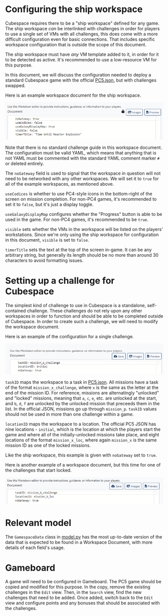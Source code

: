 # Configuring the ship workspace

Cubespace requires there to be a "ship workspace" defined for any game. The ship workspace *can* be interlinked with challenges in order for players to use a single set of VMs with all challenges, this does come with a more difficult configuration even for basic connections. That includes specific workspace configuration that is outside the scope of this document.

The ship workspace must have *any* VM template added to it, in order for it to be detected as active. It's recommended to use a low-resource VM for this purpose.

In this document, we will discuss the configuration needed to deploy a standard Cubespace game with the official [PC5.json](./PC5.json), but with challenges swapped.

Here is an example workspace document for the ship workspace.

![ship_workspace](./img/ship_workspace.png)

Note that there is no standard challenge guide in this workspace document. The configuration must be valid YAML, which means that anything that is not YAML must be commented with the standard YAML comment marker `#` or deleted entirely.

The `noGateway` field is used to signal that the workspace in question will not need to be networked with any other workspaces. We will set it to `true` for all of the example workspaces, as mentioned above.

`useCodices` is whether to use PC4-style icons in the bottom-right of the screen on mission completion. For non-PC4 games, it's recommended to set it to `false`, but it's just a display toggle.

`useGalaxyDisplayMap` configures whether the "Progress" button is able to be used in the game. For non-PC4 games, it's recommended to be `true`.

`visible` sets whether the VMs in the workspace will be listed on the players' workstations. Since we're only using the ship workspace for configuration in this document, `visible` is set to `false`.

`timerTitle` sets the text at the top of the screen in-game. It can be any arbitrary string, but generally its length should be no more than around 30 characters to avoid formatting issues.

# Setting up a challenge for Cubespace

The simplest kind of challenge to use in Cubespace is a standalone, self-contained challenge. These challenges do not rely upon any other workspaces in order to function and should be able to be completed outside of Cubespace. In order to create such a challenge, we will need to modify the workspace document.

Here is an example of the configuration for a single challenge.

![workspace_doc](./img/workspace_doc.png)

`taskID` maps the workspace to a task in [PC5.json](./PC5.json). All missions have a task of the format `mission_x_challenge`, where `x` is the same as the letter at the end of the mission ID. For reference, missions are alternatingly "unlocked" and "locked" missions, meaning that `a`, `c`, `e`, etc. are unlocked at the start, and `b`, `d`, `f` are unlocked by the unlocked mission that preceeds them in the list. In the official JSON, missions go up through `mission_p`. `taskID` values should not be used in more than one challenge within a game.

`locationID` maps the workspace to a location. The official PC5 JSON has nine locations - `initial`, which is the location at which the players start the game and where all of the initially-unlocked missions take place, and eight locations of the format `mission_x_loc`, where again `mission_x` is the same mission ID as one of the locked missions.

Like the ship workspace, this example is given with `noGateway` set to `true`.

Here is another example of a workspace document, but this time for one of the challenges that start locked.

![locked_workspace_doc](./img/locked_workspace_doc.png)

# Relevant model

The `GamespaceData` class in [model.py](./gamebrain/gamedata/model.py) has the most up-to-date version of the data that is expected to be found in a Workspace Document, with more details of each field's usage.

# Gameboard

A game will need to be configured in Gameboard. The PC5 game should be copied and modified for this purpose. In the copy, remove the existing challenges in the `Edit` view. Then, in the `Search` view, find the new challenges that need to be added. Once added, switch back to the `Edit` view and configure points and any bonuses that should be associated with the challenges.
